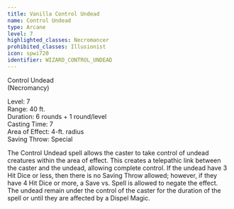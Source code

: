```yaml
---
title: Vanilla Control Undead
name: Control Undead
type: Arcane
level: 7
highlighted_classes: Necromancer
prohibited_classes: Illusionist
icon: spwi720
identifier: WIZARD_CONTROL_UNDEAD
---
```

Control Undead  
(Necromancy)   
  
Level: 7  
Range: 40 ft.  
Duration: 6 rounds + 1 round/level  
Casting Time: 7  
Area of Effect: 4-ft. radius  
Saving Throw: Special  
  
The Control Undead spell allows the caster to take control of undead creatures within the area of effect. This creates a telepathic link between the caster and the undead, allowing complete control. If the undead have 3 Hit Dice or less, then there is no Saving Throw allowed; however, if they have 4 Hit Dice or more, a Save vs. Spell is allowed to negate the effect. The undead remain under the control of the caster for the duration of the spell or until they are affected by a Dispel Magic.  
